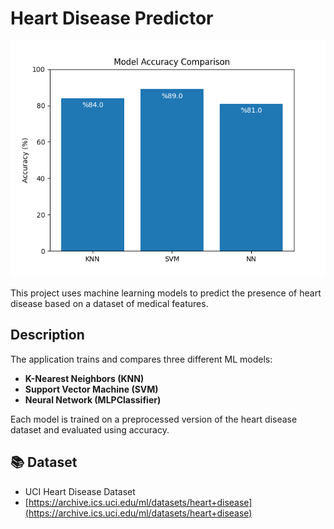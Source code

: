 # Heart Disease Predictor

![Accuracy of Models](visualizations/accuracy.png)

This project uses machine learning models to predict the presence of heart disease based on a dataset of medical features.

## Description

The application trains and compares three different ML models:

* **K-Nearest Neighbors (KNN)**
* **Support Vector Machine (SVM)**
* **Neural Network (MLPClassifier)**

Each model is trained on a preprocessed version of the heart disease dataset and evaluated using accuracy.

## 📚 Dataset

* UCI Heart Disease Dataset  
* [https://archive.ics.uci.edu/ml/datasets/heart+disease](https://archive.ics.uci.edu/ml/datasets/heart+disease)
